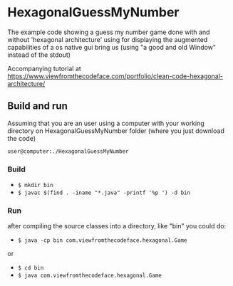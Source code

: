 # HexagonalGuessMyNumber
The example code showing a guess my number game done with and without 'hexagonal architecture' using for displaying the augmented capabilities of a os native gui bring us (using "a good and old Window" instead of the stdout)

Accompanying tutorial at https://www.viewfromthecodeface.com/portfolio/clean-code-hexagonal-architecture/

## Build and run

Assuming that you are an user using a computer with your working directory on HexagonalGuessMyNumber folder (where you just download the code)

`user@computer:./HexagonalGuessMyNumber`

### Build
* `$ mkdir bin`
* `$ javac $(find . -iname "*.java" -printf '%p ') -d bin`

### Run
after compiling the source classes into a directory, like "bin" you could do:
* `$ java -cp bin com.viewfromthecodeface.hexagonal.Game`

or

* `$ cd bin`
* `$ java com.viewfromthecodeface.hexagonal.Game`

